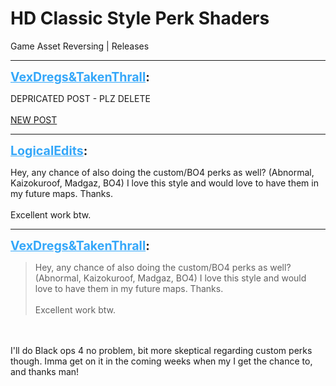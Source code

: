 # HD Classic Style Perk Shaders
Game Asset Reversing | Releases

---
<strong style="font-size: 1.4em;"><span style="text-decoration: underline;text-decoration-color: #34a7f9;"><span style="color:#34a7f9;">VexDregs&TakenThrall</span></span>:</strong>

<p>DEPRICATED POST - PLZ DELETE<br /><br /><a href="https://forum.modme.co/threads/ronans-classic-bo2-style-shaders.3206/">NEW POST</a></p>

---
<strong style="font-size: 1.4em;"><span style="text-decoration: underline;text-decoration-color: #34a7f9;"><span style="color:#34a7f9;">LogicalEdits</span></span>:</strong>

<p>Hey, any chance of also doing the custom/BO4 perks as well? (Abnormal, Kaizokuroof, Madgaz, BO4) I love this style and would love to have them in my future maps. Thanks. <br /><br />Excellent work btw.</p>

---
<strong style="font-size: 1.4em;"><span style="text-decoration: underline;text-decoration-color: #34a7f9;"><span style="color:#34a7f9;">VexDregs&TakenThrall</span></span>:</strong>

<p><blockquote>Hey, any chance of also doing the custom/BO4 perks as well? (Abnormal, Kaizokuroof, Madgaz, BO4) I love this style and would love to have them in my future maps. Thanks.<br /><br />Excellent work btw.<br /></blockquote><br /><br />I&#39;ll do Black ops 4 no problem, bit more skeptical regarding custom perks though. Imma get on it in the coming weeks when my I get the chance to, and thanks man!</p>
